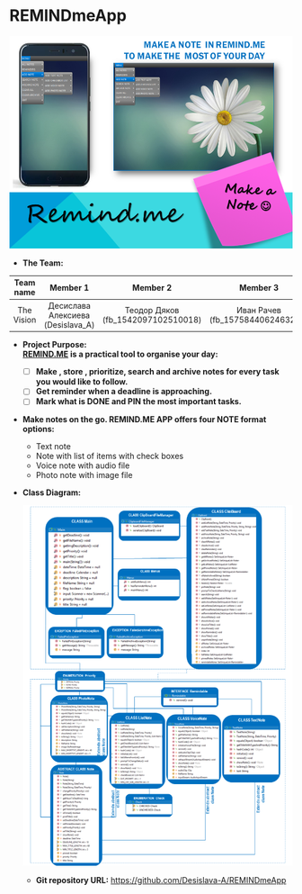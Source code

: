 # REMINDmeApp

![UI-MENU-MOCK-UP](Remind-me--project-Front-image.png)

- **The Team:**

| Team name | Member 1 | Member 2 | Member 3 |
| :---------: | :--------: | :--------: | :--------: |
|The Vision |Десислава Алексиева (Desislava_A)|Теодор Дяков (fb_1542097102510018)|Иван Рачев (fb_1575844062463240)|

 - **Project Purpose:**  
	 **[REMIND.ME](https://github.com/Desislava-A/REMINDmeApp/tree/master/RemindMebyTheVisionTeam)  is a practical tool to organise your day:**
	     
	 - [ ] **Make , store , prioritize, search and archive notes for every task you would like to follow.**
	 - [ ] **Get reminder when a deadline is approaching.**
	 - [ ] **Mark what is DONE and PIN the most important tasks.**
	 
- **Make notes on the go. REMIND.ME APP offers four NOTE format options:**	 
	 -   Text note
	 -   Note with list of items with check boxes
	 -   Voice note with audio file
	 -   Photo note with image file
  
  
    
- **Class Diagram:** 
  
  ![Class Diagram](REMIND_ME_APP_CLASS_DIAGRAM--NOTITLE.png)




  -  **Git repository URL:** 
     https://github.com/Desislava-A/REMINDmeApp
